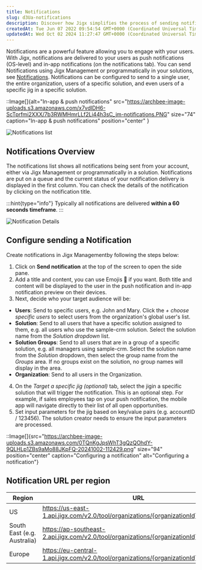 ```yaml
---
title: Notifications
slug: d3Ua-notifications
description: Discover how Jigx simplifies the process of sending notifications through push or in-app notifications. With the flexibility to send notifications via JigxManagement or programmatically, easily reach specific users, organizations, or tailored audiences. C
createdAt: Tue Jun 07 2022 09:54:54 GMT+0000 (Coordinated Universal Time)
updatedAt: Wed Oct 02 2024 11:27:47 GMT+0000 (Coordinated Universal Time)
---
```


Notifications are a powerful feature allowing you to engage with your users. With Jigx, notifications are delivered to your users as push notifications (OS-level) and in-app notifications (on the notifications tab). You can send Notifications using Jigx Management or programmatically in your solutions, see [Notifications](<./../Building Apps with Jigx/Additional functionality/Notifications.md>). Notifications can be configured to send to a single user, the entire organization, users of a specific solution, and even users of a specific jig in a specific solution.

::Image[]{alt="In-app & push notifications" src="https://archbee-image-uploads.s3.amazonaws.com/x7vdIDH6-ScTprfmi2XXX/7b3RWMHmrLLf2Li44h3sC_jm-notifications.PNG" size="74" caption="In-app & push notifications" position="center" }

![Notifications list](https://archbee-image-uploads.s3.amazonaws.com/x7vdIDH6-ScTprfmi2XXX/sy-ULx52L4IPdaraUQSkz_jm-notiflistl.png "Notifications list")

## Notifications Overview

The notifications list shows all notifications being sent from your account, either via Jigx Management or programmatically in a solution. Notifications are put on a queue and the current status of your notification delivery is displayed in the first column. You can check the details of the notification by clicking on the notification title.

:::hint{type="info"}
Typically all notifications are delivered **within a 60 seconds timeframe**.
:::

![Notification Details](https://archbee-image-uploads.s3.amazonaws.com/x7vdIDH6-ScTprfmi2XXX/gAXoIGhFvg8bMwCJcNKxm_jm-notifyeditl.png "Notification Details")

## Configure sending a Notification

Create notifications in Jigx Managementby following the steps below:

1. Click on **Send notification** at the top of the screen to open the side pane.
2. Add a title and content, you can use Emojis 🎉 if you want. Both title and content will be displayed to the user in the push notification and in-app notification preview on their devices.
3. Next, decide who your target audience will be:

- **Users**: Send to specific users, e.g. John and Mary. Click the *+ choose specific users* to select users from the organization's global user's list.
- **Solution**: Send to all users that have a specific solution assigned to them, e.g. all users who use the sample-crm solution. Select the solution name from the *Solution dropdown* list.
- **Solution Groups**: Send to all users that are in a group of a specific solution, e.g. all managers using sample-crm. Select the solution name from the *Solution* dropdown, then select the group name from the *Groups* area. If no groups exist on the solution, no group names will display in the area.
- **Organization**: Send to all users in the Organization.

4. On the *Target a specific jig (optional)* tab, select the jigin a specific solution that will trigger the notification. This is an optional step. For example, if sales employees tap on your push notification, the mobile app will navigate directly to their list of all open opportunities.
5. Set input parameters for the jig based on key/value pairs (e.g. accountID / 123456). The solution creator needs to ensure the input parameters are processed.

::Image[]{src="https://archbee-image-uploads.s3.amazonaws.com/0TQnKgJpsWhT3gQzQOhdY-9QLHLp1ZBs9aMo88JKpFQ-20241002-112429.png" size="94" position="center" caption="Configuring a notification" alt="Configuring a notification"}

## Notification URL per region

| **Region**                  | **URL**                                                                                                                                                                                                               |
| --------------------------- | --------------------------------------------------------------------------------------------------------------------------------------------------------------------------------------------------------------------- |
| US                          | <a href="https://us-east-1.api.jigx.com/v2.0/tool/organizations/{organizationId}/notifications" target="_blank"> https\://us-east-1.api.jigx.com/v2.0/tool/organizations/\{organizationId}/notifications</a>          |
| South East (e.g. Australia) | <a href="https://ap-southeast-2.api.jigx.com/v2.0/tool/organizations/{organizationId}/notifications" target="_blank">https\://ap-southeast-2.api.jigx.com/v2.0/tool/organizations/\{organizationId}/notifications</a> |
| Europe                      | <a href="https://eu-central-1.api.jigx.com/v2.0/tool/organizations/{organizationId}/notifications" target="_blank">https\://eu-central-1.api.jigx.com/v2.0/tool/organizations/\{organizationId}/notifications</a>     |

